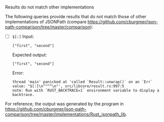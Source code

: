 Results do not match other implementations

The following queries provide results that do not match those of other implementations of JSONPath
(compare https://github.com/cburgmer/json-path-comparison/tree/master/comparison):

- [ ] `$[:]`
  Input:
  ```
  ["first", "second"]
  ```
  Expected output:
  ```
  ["first", "second"]
  ```
  Error:
  ```
  thread 'main' panicked at 'called `Result::unwrap()` on an `Err` value: "$[:]\n^^^^\n"', src/libcore/result.rs:997:5
  note: Run with `RUST_BACKTRACE=1` environment variable to display a backtrace.
  ```


For reference, the output was generated by the program in https://github.com/cburgmer/json-path-comparison/tree/master/implementations/Rust_jsonpath_lib.
